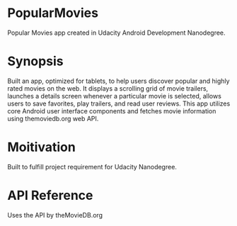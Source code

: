 # PopularMovies
Popular Movies app created in Udacity Android Development Nanodegree.

# Synopsis
Built an app, optimized for tablets, to help users discover popular and highly rated movies on the web. It displays a 
scrolling grid of movie trailers, launches a details screen whenever a particular movie is selected, allows users to 
save favorites, play trailers, and read user reviews. This app utilizes core Android user interface components and 
fetches movie information using themoviedb.org web API.

# Moitivation
Built to fulfill project requirement for Udacity Nanodegree.

# API Reference
Uses the API by theMovieDB.org

